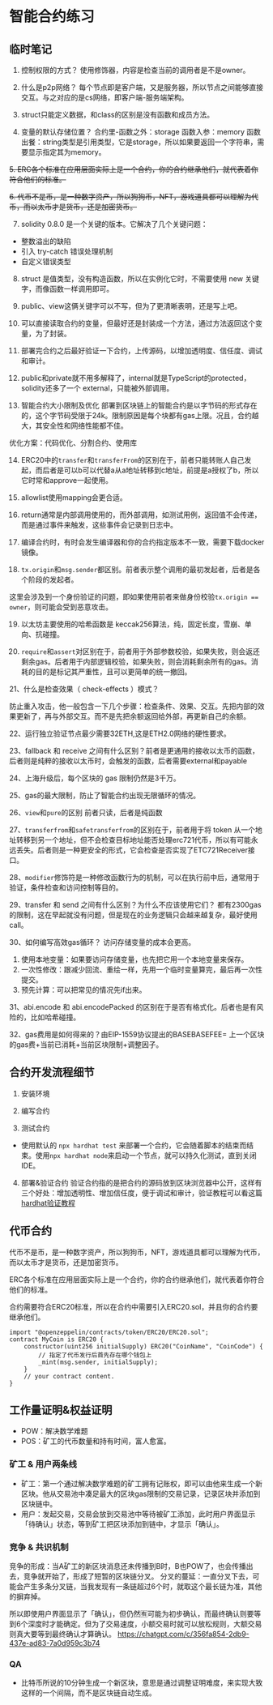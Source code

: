 # 智能合约练习

## 临时笔记
1. 控制权限的方式？
使用修饰器，内容是检查当前的调用者是不是owner。

2. 什么是p2p网络？
每个节点即是客户端，又是服务器，所以节点之间能够直接交互。与之对应的是cs网络，即客户端-服务端架构。

3. struct只能定义数据，和class的区别是没有函数和成员方法。

4. 变量的默认存储位置？
合约里-函数之外：storage
函数入参：memory
函数出餐：string类型是引用类型，它是storage，所以如果要返回一个字符串，需要显示指定其为memory。

~~5. ERC各个标准在应用层面实际上是一个合约，你的合约继承他们，就代表着你符合他们的标准。~~

~~6. 代币不是币，是一种数字资产，所以狗狗币，NFT，游戏道具都可以理解为代币，而以太币才是货币，还是加密货币。~~

7. solidity 0.8.0 是一个关键的版本。它解决了几个关键问题：
- 整数溢出的缺陷
- 引入 try-catch 错误处理机制
- 自定义错误类型

8. struct 是值类型，没有构造函数，所以在实例化它时，不需要使用 new 关键字，而像函数一样调用即可。

9. public、view这俩关键字可以不写，但为了更清晰表明，还是写上吧。

10. 可以直接读取合约的变量，但最好还是封装成一个方法，通过方法返回这个变量，为了封装。

11. 部署完合约之后最好验证一下合约，上传源码，以增加透明度、信任度、调试和审计。

12. public和private就不用多解释了，internal就是TypeScript的protected，solidity还多了一个 external，只能被外部调用。

13. 智能合约大小限制及优化
部署到区块链上的智能合约是以字节码的形式存在的，这个字节码受限于24k。限制原因是每个块都有gas上限。况且，合约越大，其安全性和网络性能都不佳。

优化方案：代码优化、分割合约、使用库

14. ERC20中的`transfer`和`transferFrom`的区别在于，前者只能转账人自己发起，而后者是可以b可以代替a从a地址转移到c地址，前提是a授权了b，所以它时常和approve一起使用。

15. allowlist使用mapping会更合适。

16. return通常是内部调用使用的，而外部调用，如测试用例，返回值不会传递，而是通过事件来触发，这些事件会记录到日志中。

17. 编译合约时，有时会发生编译器和你的合约指定版本不一致，需要下载docker镜像。

18. `tx.origin`和`msg.sender`都区别。前者表示整个调用的最初发起者，后者是各个阶段的发起者。

这里会涉及到一个身份验证的问题，即如果使用前者来做身份校验`tx.origin == owner`，则可能会受到恶意攻击。

19. 以太坊主要使用的哈希函数是 keccak256算法，纯，固定长度，雪崩、单向、抗碰撞。

20. `require`和`assert`对区别在于，前者用于外部参数校验，如果失败，则会返还剩余gas。后者用于内部逻辑校验，如果失败，则会消耗剩余所有的gas。消耗的目的是标记其严重性，且可以更简单的统一撤回。

21、什么是检查效果（ check-effects ）模式？

防止重入攻击，他一般包含一下几个步骤：检查条件、效果、交互。先把内部的效果更新了，再与外部交互。而不是先把余额返回给外部，再更新自己的余额。

22、运行独立验证节点最少需要32ETH,这是ETH2.0网络的硬性要求。

23、fallback 和 receive 之间有什么区别？前者是更通用的接收以太币的函数，后者则是纯粹的接收以太币时，会触发的函数，后者需要external和payable

24、上海升级后，每个区块的 gas 限制仍然是3千万。

25、gas的最大限制，防止了智能合约出现无限循环的情况。

26、`view`和`pure`的区别
前者只读，后者是纯函数

27、`transferfrom`和`safetransferfrom`的区别在于，前者用于将 token 从一个地址转移到另一个地址，但不会检查目标地址能否处理erc721代币，所以有可能永远丢失。后者则是一种更安全的形式，它会检查是否实现了ETC721Receiver接口。

28、`modifier`修饰符是一种修改函数行为的机制，可以在执行前中后，通常用于验证，条件检查和访问控制等目的。

29、transfer 和 send 之间有什么区别？为什么不应该使用它们？
都有2300gas的限制，这在早起就没有问题，但是现在的业务逻辑只会越来越复杂，最好使用call。

30、如何编写高效gas循环？
访问存储变量的成本会更高。
1. 使用本地变量：如果要访问存储变量，也先把它用一个本地变量来保存。
2. 一次性修改：跟减少回流、重绘一样，先用一个临时变量算完，最后再一次性提交。
3. 预先计算：可以把常见的情况先if出来。

31、abi.encode 和 abi.encodePacked 的区别在于是否有格式化。后者也是有风险的，比如哈希碰撞。

32、gas费用是如何得来的？由EIP-1559协议提出的BASEBASEFEE= 上一个区块的gas费+当前已消耗+当前区块限制+调整因子。
## 合约开发流程细节
1. 安装环境

2. 编写合约
3. 测试合约
- 使用默认的 `npx hardhat test` 来部署一个合约，它会随着脚本的结束而结束。使用`npx hardhat node`来启动一个节点，就可以持久化测试，直到关闭IDE。
4. 部署&验证合约
验证合约指的是把合约的源码放到区块浏览器中公开，这样有三个好处：增加透明性、增加信任度，便于调试和审计，验证教程可以看这篇[hardhat验证教程](https://hardhat.org/hardhat-runner/plugins/nomicfoundation-hardhat-verify)


## 代币合约
代币不是币，是一种数字资产，所以狗狗币，NFT，游戏道具都可以理解为代币，而以太币才是货币，还是加密货币。

ERC各个标准在应用层面实际上是一个合约，你的合约继承他们，就代表着你符合他们的标准。

合约需要符合ERC20标准，所以在合约中需要引入ERC20.sol，并且你的合约要继承他们。
```solidity
import "@openzeppelin/contracts/token/ERC20/ERC20.sol";
contract MyCoin is ERC20 {
    constructor(uint256 initialSupply) ERC20("CoinName", "CoinCode") {
        // 指定了代币发行后首先存在哪个钱包上
        _mint(msg.sender, initialSupply);
    }
    // your contract content.
}
```
## 工作量证明&权益证明
- POW：解决数学难题
- POS：矿工的代币数量和持有时间，富人愈富。

### 矿工 & 用户两条线
- 矿工：第一个通过解决数学难题的矿工拥有记账权，即可以由他来生成一个新区块。他从交易池中凑足最大的区块gas限制的交易记录，记录区块并添加到区块链中。
- 用户：发起交易，交易会放到交易池中等待被矿工添加，此时用户界面显示「待确认」状态，等到矿工把区块添加到链中，才显示「确认」。

### 竞争 & 共识机制
竞争的形成：当A矿工的新区块消息还未传播到B时，B也POW了，也会传播出去，竞争就开始了，形成了短暂的区块链分叉。
分叉的蔓延：一直分叉下去，可能会产生多条分叉链，当我发现有一条链超过6个时，就取这个最长链为准，其他的摒弃掉。

所以即使用户界面显示了「确认」，但仍然🈶可能为初步确认，而最终确认则要等到6个深度时才能确定。但为了交易速度，小额交易时就可以放松规则，大额交易则真大要等到最终确认才算确认。
https://chatgpt.com/c/356fa854-2db9-437e-ad83-7a0d959c3b74

### QA
- 比特币所说的10分钟生成一个新区块，意思是通过调整证明难度，来实现大致这样的一个间隔，而不是区块链自动生成。

